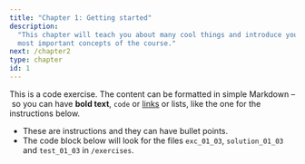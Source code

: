 ```yaml
---
title: "Chapter 1: Getting started"
description:
  "This chapter will teach you about many cool things and introduce you to the
  most important concepts of the course."
next: /chapter2
type: chapter
id: 1
---
```


<challenge id="1" title="test">

This is a code exercise. The content can be formatted in simple Markdown – so
you can have **bold text**, `code` or [links](https://spacy.io) or lists, like
the one for the instructions below.

- These are instructions and they can have bullet points.
- The code block below will look for the files `exc_01_03`, `solution_01_03` and
  `test_01_03` in `/exercises`.
  <codeblock source="exc_01_01_01">
  </codeblock>
</challenge>
